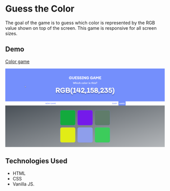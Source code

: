 # Guess the Color

The goal of the game is to guess which color is represented by the RGB value shown on top of the screen.
This game is responsive for all screen sizes.

## Demo

[Color game](https://guess-the-color-789.netlify.app/)

![Image](/screenshots/image1.png)

## Technologies Used

- HTML
- CSS
- Vanilla JS.
